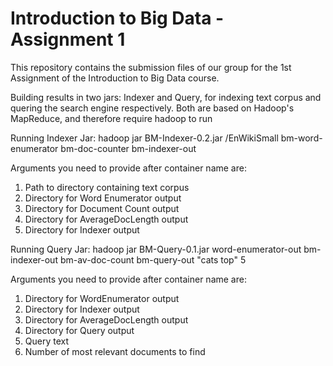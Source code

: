 # Introduction to Big Data - Assignment 1

This repository contains the submission files of our group for the 1st Assignment of the Introduction to Big Data course.

Building results in two jars: Indexer and Query, for indexing text corpus and quering the search engine respectively. Both are based on Hadoop's MapReduce, and therefore require hadoop to run

Running Indexer Jar:
hadoop jar BM-Indexer-0.2.jar /EnWikiSmall bm-word-enumerator
bm-doc-counter bm-indexer-out

Arguments you need to provide after container name are:
1.  Path to directory containing text corpus
2.  Directory for Word Enumerator output
3.  Directory for Document Count output
4.  Directory for AverageDocLength output
5.  Directory for Indexer output

Running Query Jar:
hadoop jar BM-Query-0.1.jar word-enumerator-out bm-indexer-out
bm-av-doc-count bm-query-out "cats top" 5

Arguments you need to provide after container name are:
1.  Directory for WordEnumerator output
2.  Directory for Indexer output
3.  Directory for AverageDocLength output
4.  Directory for Query output
5.  Query text
6.  Number of most relevant documents to find